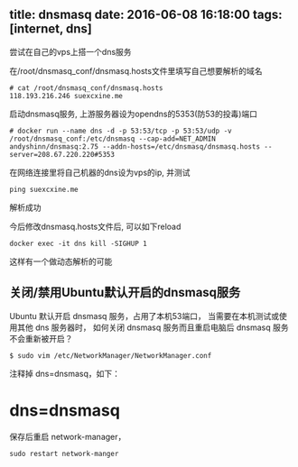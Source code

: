 title: dnsmasq
date: 2016-06-08 16:18:00
tags: [internet, dns]
---

尝试在自己的vps上搭一个dns服务
<!--more-->

在/root/dnsmasq_conf/dnsmasq.hosts文件里填写自己想要解析的域名
```
# cat /root/dnsmasq_conf/dnsmasq.hosts
118.193.216.246 suexcxine.me
```
启动dnsmasq服务, 上游服务器设为opendns的5353(防53的投毒)端口
```
# docker run --name dns -d -p 53:53/tcp -p 53:53/udp -v /root/dnsmasq_conf:/etc/dnsmasq --cap-add=NET_ADMIN andyshinn/dnsmasq:2.75 --addn-hosts=/etc/dnsmasq/dnsmasq.hosts --server=208.67.220.220#5353
```
在网络连接里将自己机器的dns设为vps的ip, 并测试
```
ping suexcxine.me
```
解析成功

今后修改dnsmasq.hosts文件后, 可以如下reload
```
docker exec -it dns kill -SIGHUP 1
```
这样有一个做动态解析的可能

## 关闭/禁用Ubuntu默认开启的dnsmasq服务

Ubuntu 默认开启 dnsmasq 服务，占用了本机53端口，
当需要在本机测试或使用其他 dns 服务器时，
如何关闭 dnsmasq 服务而且重启电脑后 dnsmasq 服务不会重新被开启？

```
$ sudo vim /etc/NetworkManager/NetworkManager.conf
```

注释掉 dns=dnsmasq，如下：
# dns=dnsmasq

保存后重启 network-manager，
```
sudo restart network-manger
```


